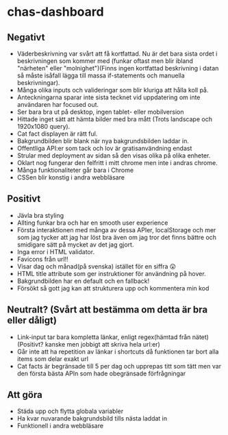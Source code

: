 # chas-dashboard

## Negativt
* Väderbeskrivning var svårt att få kortfattad. Nu är det bara sista ordet i beskrivningen som kommer med (funkar oftast men blir ibland "närheten" eller "molnighet")(Finns ingen kortfattad beskrivning i datan så måste isåfall lägga till massa if-statements och manuella beskrivningar).
* Många olika inputs och valideringar som blir kluriga att hålla koll på.
* Anteckningarna sparar inte sista tecknet vid uppdatering om inte användaren har focused out.
* Ser bara bra ut på desktop, ingen tablet- eller mobilversion
* Hittade inget sätt att hämta bilder med bra mått (Trots landscape och 1920x1080 query).
* Cat fact displayen är rätt ful.
* Bakgrundbilden blir blank när nya bakgrundsbilden laddar in.
* Offentliga API:er som tack och lov är gratisanvändning endast
* Strular med deployment av sidan så den visas olika på olika enheter.
* Oklart nog fungerar den felfritt i mitt chrome men inte i andras chrome.
* Många funktionaliteter går bara i Chrome
* CSSen blir konstig i andra webbläsare

  
  

## Positivt
* Jävla bra styling
* Allting funkar bra och har en smooth user experience
* Första interaktionen med många av dessa APIer, localStorage och mer som jag tycker att jag har löst bra även om jag tror det finns bättre och smidigare sätt på mycket av det jag gjort.
* Inga error i HTML validator.
* Favicons från url!!
* Visar dag och månad(på svenska) istället för en siffra 😲
* HTML title attribute som ger instruktioner för användning på hover.
* Bakgrundbilden har en default och en fallback!
* Försökt så gott jag kan att strukturera upp och kommentera min kod

## Neutralt? (Svårt att bestämma om detta är bra eller dåligt)
* Link-input tar bara kompletta länkar, enligt regex(hämtad från nätet)(Positivt? kanske men jobbigt att skriva hela url:er)
* Går inte att ha repetition av länkar i shortcuts då funktionen tar bort alla items som delar exakt url
* Cat facts är begränsade till 5 per dag och upprepas titt som tätt men var den första bästa APIn som hade obegränsade förfrågningar
  
  
## Att göra
* Städa upp och flytta globala variabler
* Ha kvar nuvarande bakgrundsbild tills nästa laddat in
* Funktionell i andra webbläsare
  
